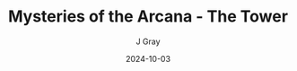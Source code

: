 ---
title: 'Mysteries of the Arcana - The Tower'
alt: 'Kludge''s Notes'
date: '2024-10-03'
author: 'J Gray'
artist: 'Keira'
---